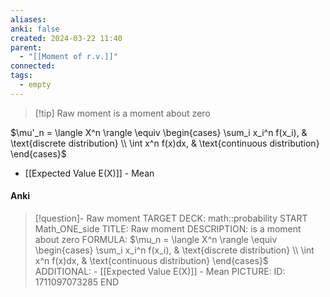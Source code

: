 ```yaml
---
aliases: 
anki: false
created: 2024-03-22 11:40
parent:
  - "[[Moment of r.v.]]"
connected: 
tags:
  - empty
---
```


> [!tip] Raw moment
is a moment about zero


$\mu'_n = \langle X^n \rangle \equiv \begin{cases} \sum_i x_i^n f(x_i), & \text{discrete distribution} \\ \int x^n f(x)dx, & \text{continuous distribution} \end{cases}$


- [[Expected Value E(X)]]  - Mean


#### Anki
> [!question]- Raw moment
TARGET DECK: math::probability
START
Math_ONE_side
TITLE: Raw moment
DESCRIPTION: is a moment about zero
FORMULA: $\mu_n = \langle X^n \rangle \equiv \begin{cases} \sum_i x_i^n f(x_i), & \text{discrete distribution} \\ \int x^n f(x)dx, & \text{continuous distribution} \end{cases}$
ADDITIONAL: - [[Expected Value E(X)]]  - Mean
PICTURE:
ID: 1711097073285
END